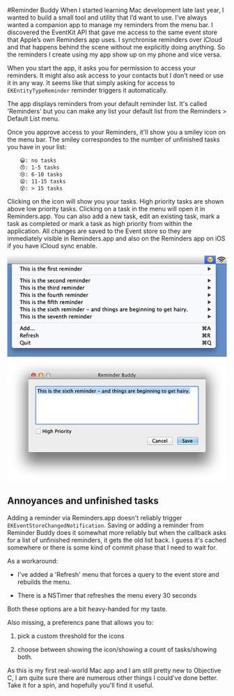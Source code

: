 #Reminder Buddy
When I started learning Mac development late last year, I wanted to build a small tool and utility that I’d want to use. I’ve always wanted a companion app to manage my reminders from the menu bar. I discovered the EventKit API that gave me access to the same event store that Apple’s own Reminders app uses. I synchronise reminders over iCloud and that happens behind the scene without me explicitly doing anything. So the reminders I create using my app show up on my phone and vice versa.

When you start the app, it asks you for permission to access your reminders. It might also ask access to your contacts but I don’t need or use it in any way.  It seems like that simply asking for access to `EKEntityTypeReminder` reminder triggers it automatically.

The app displays reminders from your default reminder list. It's called 'Reminders' but you can make any list your default list from the Reminders > Default List menu.

Once you approve access to your Reminders, it'll show you a smiley icon on the menu bar. The smiley correspondes to the number of unfinished tasks you have in your list:

        😀: no tasks
        😠: 1-5 tasks
        😢: 6-10 tasks
        😫: 11-15 tasks
        😵: > 15 tasks

Clicking on the icon will show you your tasks. High priority tasks are shown above low priority tasks. Clicking on a task in the menu will open it in Reminders.app. You can also add a new task, edit an existing task, mark a task as completed or mark a task as high priority from within the application. All changes are saved to the Event store so they are immediately visible in Reminders.app and also on the Reminders app on iOS if you have iCloud sync enable.

![Reminder Buddy: Add/Edit window](img/ReminderBuddyMenu.png)
![Reminder Buddy: Add/Edit window](img/ReminderBuddyEditWindow.png)

## Annoyances and unfinished tasks
Adding a reminder via Reminders.app doesn't reliably trigger `EKEventStoreChangedNotification`. Saving or adding a reminder from Reminder Buddy does it somewhat more reliably but when the callback asks for a list of unfinished reminders, it gets the old list back. I guess it's cached somewhere or there is some kind of commit phase that I need to wait for. 

As a workaround:

- I've added a 'Refresh' menu that forces a query to the event store and rebuilds the menu.

- There is a NSTimer that refreshes the menu every 30 seconds


Both these options are a bit heavy-handed for my taste.


Also missing, a preferencs pane that allows you to:

1. pick a custom threshold for the icons

2. choose between showing the icon/showing a count of tasks/showing both.

As this is my first real-world Mac app and I am still pretty new to Objective C, I am quite sure there are numerous other things I could've done better. Take it for a spin, and hopefully you'll find it useful.